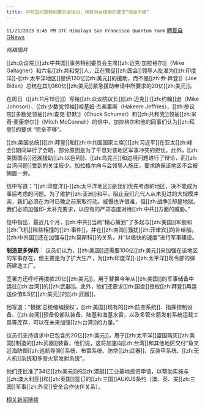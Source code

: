 ```yaml
---
title: 中共国问题特别委员会指出，拜登对台援助的要求“完全不够”
---
```

`11/21/2023 8:45 PM UTC Himalaya San Francisco Quantum Farm` [轉載自GNews](https://gnews.org/articles/2001461)

*网络图片*

[[zh:众议院]][[zh:中共国]]事务特别委员会主席[[zh:迈克·加拉格尔]]（Mike Gallagher）和六名[[zh:共和党]]人，正在敦促[[zh:国会]]领导人批准为[[zh:印度洋]]-[[zh:太平洋地区]]提供120亿[[zh:美元]]的援助，而不是[[zh:乔·拜登]]（Joe Biden）总统在其1,060亿[[zh:美元]]紧急援助申请中所要求的20亿[[zh:美元]]。

在周日（[[zh:11月19日]]）写给[[zh:众议院议长]][[zh:迈克]]·[[zh:约翰]]逊（Mike Johnson）、[[zh:少数党领袖]]哈基姆·杰弗里斯（Hakeem Jeffries）、[[zh:参议院]]多数党领袖[[zh:查克·舒默]]（Chuck Schumer）和[[zh:共和党]]领袖[[zh:米奇·麦康奈尔]]（Mitch McConnell）的信中，加拉格尔和他的同事们认为[[zh:拜登]]的要求 “完全不够”。

[[zh:美国总统]][[zh:拜登]]和[[zh:中共国国家主席]][[zh:习近平]]在亚太[[zh:峰会]]期间举行了会晤，部分原因是为了平息对该地区军事冲突的担忧。此外，[[zh:美国国会]]还就援助[[zh:以色列]]、[[zh:乌克兰]]和边境问题进行了辩论，而[[zh:台湾问题]]受到的关注较少。加拉格尔向与会领导人施压，要求确保该地区不会被搁置一旁。

信中写道：“[[zh:印度洋]]-[[zh:太平洋地区]]是我们优先考虑的地区，决不能成为事后考虑的问题。为了维护[[zh:亚洲]]和平，阻止我们几代人从未见过的大规模冲突，我们必须在为时已晚之前采取行动。威慑也许很难，但[[zh:战争]]却是地狱。我们必须加强印-太补充要求，以应有的严肃态度对待[[zh:中共]]方面的威胁。”

信中指出，最近几个月，[[zh:中共]]当局“精心策划”了多起与[[zh:美国]]军舰和[[zh:飞机]]险些相撞的[[zh:事件]]，并在[[zh:南海]]骚扰[[zh:菲律宾]]的补给船。[[zh:中共国]]还在加强与[[zh:莫斯科]]的关系，并“以极快的速度”进行军事建设。

**制造更多弹药**： 议员们认为，[[zh:美国]]还需要100亿[[zh:美元]]来加强在该地区的军事存在，但主要是为了扩大生产，为[[zh:印度洋]]-[[zh:太平洋]]司令部的弹药建造工厂。

签署方还呼吁再拨款20亿[[zh:美元]]，用于替换今年从[[zh:美国]]的军事储备中运往[[zh:台湾]]的[[zh:武器]]。此外，他们还要求[[zh:国会]]授权[[zh:拜登]]再运送价值6.5亿[[zh:美元]]的[[zh:武器]]。

他写道：“根据’总统缩编授权’，[[zh:美国]]现有的[[zh:防空系统]]、指挥控制设备、[[zh:台湾]]预备役部队装备、陆基和海基水雷，以及多管火箭发射系统运载工具等库存，可以在未来加强[[zh:台湾]]的力量。” 

议员们支持请求中已包含的20亿[[zh:美元]]，用于[[zh:太平洋]]盟国购买[[zh:美国]]制造的[[zh:武器]]装备，他们说，这将加速向[[zh:台湾]]和其他地区交付“鱼叉近海防御[[zh:巡航导弹]]系统、布雷系统、防空[[zh:武器]]、反装甲系统、[[zh:无人机]]系统和多管火箭发射系统”。

他们还批准了34亿[[zh:美元]]的[[zh:潜艇]]工业基地投资申请，以帮助实施与[[zh:澳大利亚]]和[[zh:英国]]签订的[[zh:三国]]AUKUS条约（澳、英、美[[zh:三国]]军事[[zh:外交]]安全合作伙伴关系）。

[相关新闻链接](https://www.politico.com/live-updates/2023/11/20/congress/gallaghers-pacific-biden-taiwan-china-defense-00127850)
